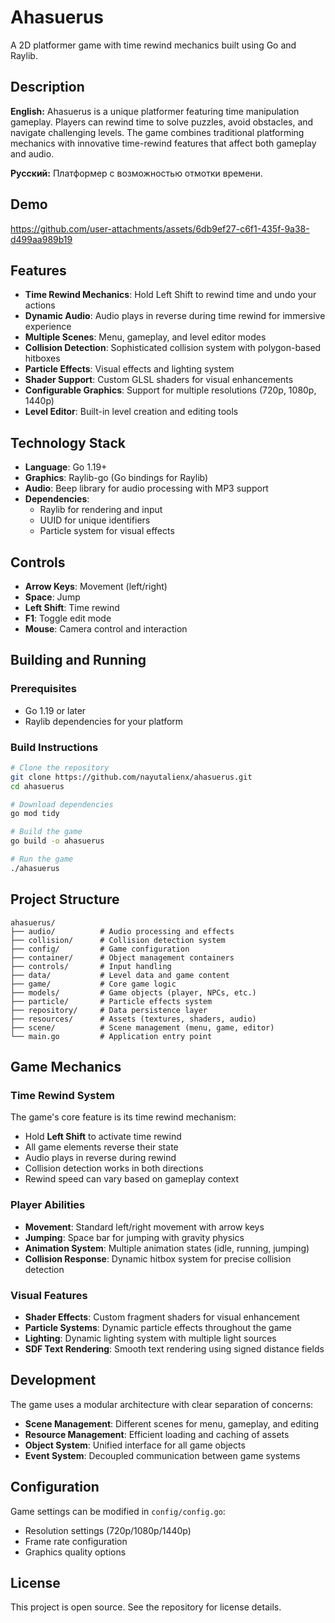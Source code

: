 # Ahasuerus

A 2D platformer game with time rewind mechanics built using Go and Raylib.

## Description

**English:** Ahasuerus is a unique platformer featuring time manipulation gameplay. Players can rewind time to solve puzzles, avoid obstacles, and navigate challenging levels. The game combines traditional platforming mechanics with innovative time-rewind features that affect both gameplay and audio.

**Русский:** Платформер с возможностью отмотки времени.

## Demo

https://github.com/user-attachments/assets/6db9ef27-c6f1-435f-9a38-d499aa989b19

## Features

- **Time Rewind Mechanics**: Hold Left Shift to rewind time and undo your actions
- **Dynamic Audio**: Audio plays in reverse during time rewind for immersive experience
- **Multiple Scenes**: Menu, gameplay, and level editor modes
- **Collision Detection**: Sophisticated collision system with polygon-based hitboxes
- **Particle Effects**: Visual effects and lighting system
- **Shader Support**: Custom GLSL shaders for visual enhancements
- **Configurable Graphics**: Support for multiple resolutions (720p, 1080p, 1440p)
- **Level Editor**: Built-in level creation and editing tools

## Technology Stack

- **Language**: Go 1.19+
- **Graphics**: Raylib-go (Go bindings for Raylib)
- **Audio**: Beep library for audio processing with MP3 support
- **Dependencies**: 
  - Raylib for rendering and input
  - UUID for unique identifiers
  - Particle system for visual effects

## Controls

- **Arrow Keys**: Movement (left/right)
- **Space**: Jump
- **Left Shift**: Time rewind
- **F1**: Toggle edit mode
- **Mouse**: Camera control and interaction

## Building and Running

### Prerequisites

- Go 1.19 or later
- Raylib dependencies for your platform

### Build Instructions

```bash
# Clone the repository
git clone https://github.com/nayutalienx/ahasuerus.git
cd ahasuerus

# Download dependencies
go mod tidy

# Build the game
go build -o ahasuerus

# Run the game
./ahasuerus
```

## Project Structure

```
ahasuerus/
├── audio/          # Audio processing and effects
├── collision/      # Collision detection system
├── config/         # Game configuration
├── container/      # Object management containers
├── controls/       # Input handling
├── data/           # Level data and game content
├── game/           # Core game logic
├── models/         # Game objects (player, NPCs, etc.)
├── particle/       # Particle effects system
├── repository/     # Data persistence layer
├── resources/      # Assets (textures, shaders, audio)
├── scene/          # Scene management (menu, game, editor)
└── main.go         # Application entry point
```

## Game Mechanics

### Time Rewind System

The game's core feature is its time rewind mechanism:
- Hold **Left Shift** to activate time rewind
- All game elements reverse their state
- Audio plays in reverse during rewind
- Collision detection works in both directions
- Rewind speed can vary based on gameplay context

### Player Abilities

- **Movement**: Standard left/right movement with arrow keys
- **Jumping**: Space bar for jumping with gravity physics
- **Animation System**: Multiple animation states (idle, running, jumping)
- **Collision Response**: Dynamic hitbox system for precise collision detection

### Visual Features

- **Shader Effects**: Custom fragment shaders for visual enhancement
- **Particle Systems**: Dynamic particle effects throughout the game
- **Lighting**: Dynamic lighting system with multiple light sources
- **SDF Text Rendering**: Smooth text rendering using signed distance fields

## Development

The game uses a modular architecture with clear separation of concerns:

- **Scene Management**: Different scenes for menu, gameplay, and editing
- **Resource Management**: Efficient loading and caching of assets
- **Object System**: Unified interface for all game objects
- **Event System**: Decoupled communication between game systems

## Configuration

Game settings can be modified in `config/config.go`:
- Resolution settings (720p/1080p/1440p)
- Frame rate configuration
- Graphics quality options

## License

This project is open source. See the repository for license details.

